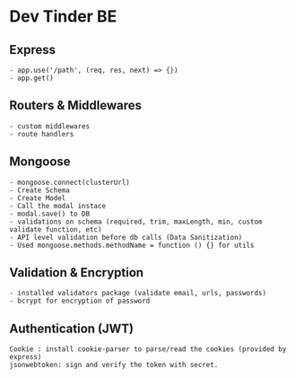 # Dev Tinder BE #

## Express
    - app.use('/path', (req, res, next) => {})
    - app.get()

## Routers & Middlewares
    - custom middlewares
    - route handlers

## Mongoose
    - mongoose.connect(clusterUrl)
    - Create Schema
    - Create Model
    - Call the modal instace
    - modal.save() to DB
    - validations on schema (required, trim, maxLength, min, custom validate function, etc)
    - API level validation before db calls (Data Sanitization)
    - Used mongoose.methods.methodName = function () {} for utils

## Validation & Encryption
    - installed validators package (validate email, urls, passwords)
    - bcrypt for encryption of password

## Authentication (JWT)
    Cookie : install cookie-parser to parse/read the cookies (provided by express)
    jsonwebtoken: sign and verify the token with secret.